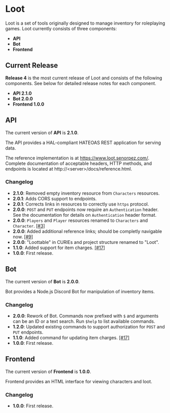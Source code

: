 # Loot

Loot is a set of tools originally designed to manage inventory for roleplaying games. Loot currently consists of three components:
* **API**
* **Bot**
* **Frontend**

## Current Release

**Release 4** is the most current release of Loot and consists of the following components. See below for detailed release notes for each component.

* **API 2.1.0**
* **Bot 2.0.0**
* **Frontend 1.0.0**

## API
The current version of **API** is **2.1.0**.

The API provides a HAL-compliant HATEOAS REST application for serving data.

The reference implementation is at https://www.loot.senorpez.com/. Complete documentation of acceptable headers, HTTP methods, and endpoints is located at http://\<server\>/docs/reference.html.

### Changelog

* **2.1.0**: Removed empty inventory resource from `Characters` resources.
* **2.0.1**: Adds CORS support to endpoints.
* **2.0.1**: Corrects links in resources to correctly use `https` protocol.
* **2.0.0**: `POST` and `PUT` endpoints now require an `Authentication` header. See the documentation for details on `Authentication` header format.
* **2.0.0**: `Players` and `Player` resources renamed to `Characters` and `Character`. [[#3]](https://github.com/SenorPez/scaling-chainsaw/issues/3)
* **2.0.0**: Added additional reference links; should be completly navigable now. [[#9]](https://github.com/SenorPez/scaling-chainsaw/issues/9)
* **2.0.0**: "Loottable" in CURIEs and project structure renamed to "Loot".
* **1.1.0**: Added support for item charges. [[#17]](https://github.com/SenorPez/scaling-chainsaw/issues/17)
* **1.0.0**: First release.

## Bot

The current version of **Bot** is **2.0.0**.

Bot provides a Node.js Discord Bot for manipulation of inventory items.

### Changelog

* **2.0.0**: Rework of Bot. Commands now prefixed with `$` and arguments can be an ID or a text search. Run `$help` to list available commands.
* **1.2.0**: Updated existing commands to support authorization for `POST` and `PUT` endpoints.
* **1.1.0**: Added command for updating item charges. [[#17]](https://github.com/SenorPez/scaling-chainsaw/issues/17)
* **1.0.0**: First release.

## Frontend

The current version of **Frontend** is **1.0.0**.

Frontend provides an HTML interface for viewing characters and loot.

### Changelog

* **1.0.0**: First release.
